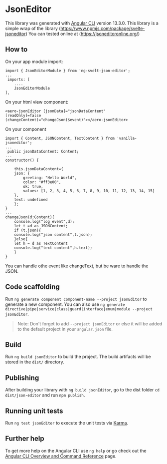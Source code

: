 # JsonEditor

This library was generated with [Angular CLI](https://github.com/angular/angular-cli) version 13.3.0.
This library is a simple wrap of the library  (https://www.npmjs.com/package/svelte-jsoneditor)
You can tested online at (https://jsoneditoronline.org/)

## How to

On your app module import:

    import { JsonEditorModule } from 'ng-svelt-json-editor';
    ...
     imports: [
        ....
        JsonEditorModule
    ],

On your html view component:

    <aero-jsonEditor [jsonData]="jsonDataContent"
    [readOnly]=false
    (changeContent)="changeJson($event)"></aero-jsonEditor>

On your component
    
    import { Content, JSONContent, TextContent } from 'vanilla-jsoneditor';
    ...
     public jsonDataContent: Content;
    ...
    constructor() {

        this.jsonDataContent={
        json: {
            greeting: "Hello World",
            color: "#ff3e00",
            ok: true,
            values: [1, 2, 3, 4, 5, 6, 7, 8, 9, 10, 11, 12, 13, 14, 15]
        },
        text: undefined
        };
    }
    ...
    changeJson(d:Content){
        console.log("log event",d);
        let t =d as JSONContent;
        if (t.json){
        console.log("json content",t.json);
        }else{
        let h = d as TextContent
        console.log("text content",h.text);
        }
    }

You can handle othe event like changeText, but be ware to handle the JSON.

## Code scaffolding

Run `ng generate component component-name --project jsonEditor` to generate a new component. You can also use `ng generate directive|pipe|service|class|guard|interface|enum|module --project jsonEditor`.
> Note: Don't forget to add `--project jsonEditor` or else it will be added to the default project in your `angular.json` file. 

## Build

Run `ng build jsonEditor` to build the project. The build artifacts will be stored in the `dist/` directory.

## Publishing

After building your library with `ng build jsonEditor`, go to the dist folder `cd dist/json-editor` and run `npm publish`.

## Running unit tests

Run `ng test jsonEditor` to execute the unit tests via [Karma](https://karma-runner.github.io).

## Further help

To get more help on the Angular CLI use `ng help` or go check out the [Angular CLI Overview and Command Reference](https://angular.io/cli) page.
